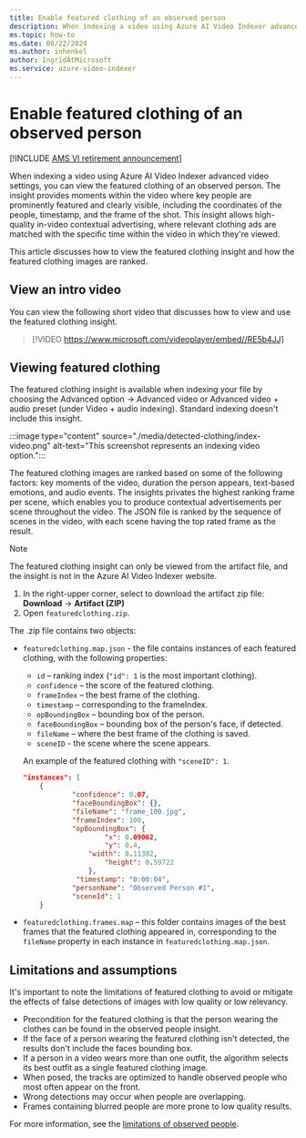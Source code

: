 ```yaml
---
title: Enable featured clothing of an observed person
description: When indexing a video using Azure AI Video Indexer advanced video settings, you can view the featured clothing of an observed person. 
ms.topic: how-to
ms.date: 08/22/2024
ms.author: inhenkel
author: IngridAtMicrosoft
ms.service: azure-video-indexer
---
```


# Enable featured clothing of an observed person

[!INCLUDE [AMS VI retirement announcement](./includes/important-ams-retirement-abbreviated.md)]

When indexing a video using Azure AI Video Indexer advanced video settings, you can view the featured clothing of an observed person. The insight provides moments within the video where key people are prominently featured and clearly visible, including the coordinates of the people, timestamp, and the frame of the shot. This insight allows high-quality in-video contextual advertising, where relevant clothing ads are matched with the specific time within the video in which they're viewed.

This article discusses how to view the featured clothing insight and how the featured clothing images are ranked.

## View an intro video

You can view the following short video that discusses how to view and use the featured clothing insight.

> [!VIDEO https://www.microsoft.com/videoplayer/embed//RE5b4JJ]

## Viewing featured clothing

The featured clothing insight is available when indexing your file by choosing the Advanced option -> Advanced video or Advanced video + audio preset (under Video + audio indexing). Standard indexing doesn't include this insight.

:::image type="content" source="./media/detected-clothing/index-video.png" alt-text="This screenshot represents an indexing video option.":::

The featured clothing images are ranked based on some of the following factors: key moments of the video, duration the person appears, text-based emotions, and audio events. The insights privates the highest ranking frame per scene, which enables you to produce contextual advertisements per scene throughout the video. The JSON file is ranked by the sequence of scenes in the video, with each scene having the top rated frame as the result.

> [!NOTE]
> The featured clothing insight can only be viewed from the artifact file, and the insight is not in the Azure AI Video Indexer website. 

1. In the right-upper corner, select to download the artifact zip file: **Download** -> **Artifact (ZIP)**
1. Open `featuredclothing.zip`. 

The .zip file contains two objects: 

- `featuredclothing.map.json` - the file contains instances of each featured clothing, with the following properties:  

    - `id` – ranking index (`"id": 1` is the most important clothing).  
    - `confidence` – the score of the featured clothing.  
    - `frameIndex` – the best frame of the clothing.  
    - `timestamp` – corresponding to the frameIndex.  
    - `opBoundingBox` – bounding box of the person.  
    - `faceBoundingBox` – bounding box of the person's face, if detected.  
    - `fileName` – where the best frame of the clothing is saved.
    - `sceneID` - the scene where the scene appears.

    An example of the featured clothing with `"sceneID": 1`.

    ```json
    "instances": [
		{
        		"confidence": 0.07,
    			"faceBoundingBox": {},
    			"fileName": "frame_100.jpg",
        		"frameIndex": 100,
        		"opBoundingBox": {
            			"x": 0.09062,
            			"y": 0.4,
    				"width": 0.11302,
            			"height": 0.59722
    				},
       			 "timestamp": "0:00:04",
        		"personName": "Observed Person #1",
        		"sceneId": 1
		}
    ```
- `featuredclothing.frames.map` – this folder contains images of the best frames that the featured clothing appeared in, corresponding to the `fileName` property in each instance in `featuredclothing.map.json`.  

## Limitations and assumptions 

It's important to note the limitations of featured clothing to avoid or mitigate the effects of false detections of images with low quality or low relevancy.  

- Precondition for the featured clothing is that the person wearing the clothes can be found in the observed people insight.  
- If the face of a person wearing the featured clothing isn't detected, the results don't include the faces bounding box.
- If a person in a video wears more than one outfit, the algorithm selects its best outfit as a single featured clothing image. 
- When posed, the tracks are optimized to handle observed people who most often appear on the front. 
- Wrong detections may occur when people are overlapping.  
- Frames containing blurred people are more prone to low quality results.   

For more information, see the [limitations of observed people](observed-people-detection.md#limitations-and-assumptions). 
